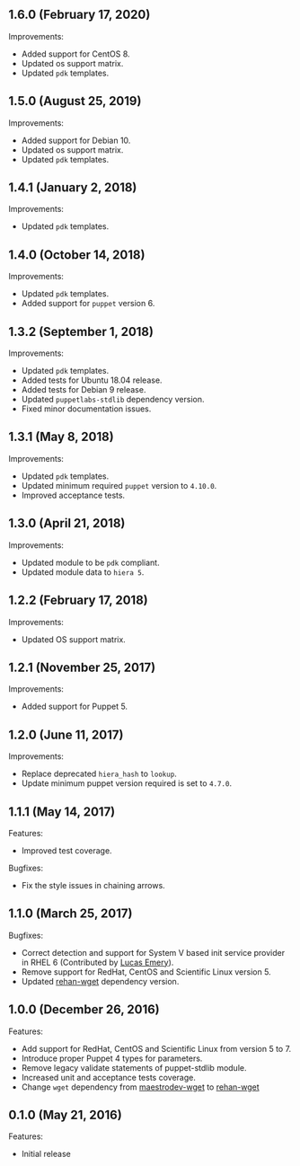 ## 1.6.0 (February 17, 2020)

Improvements:

- Added support for CentOS 8.
- Updated os support matrix.
- Updated `pdk` templates.

## 1.5.0 (August 25, 2019)

Improvements:

- Added support for Debian 10.
- Updated os support matrix.
- Updated `pdk` templates.

## 1.4.1 (January 2, 2018)

Improvements:

- Updated `pdk` templates.

## 1.4.0 (October 14, 2018)

Improvements:

- Updated `pdk` templates.
- Added support for `puppet` version 6.

## 1.3.2 (September 1, 2018)

Improvements:

- Updated `pdk` templates.
- Added tests for Ubuntu 18.04 release.
- Added tests for Debian 9 release.
- Updated `puppetlabs-stdlib` dependency version.
- Fixed minor documentation issues.

## 1.3.1 (May 8, 2018)

Improvements:

- Updated `pdk` templates.
- Updated minimum required `puppet` version to `4.10.0`.
- Improved acceptance tests.

## 1.3.0 (April 21, 2018)

Improvements:

  - Updated module to be `pdk` compliant.
  - Updated module data to `hiera 5`.

## 1.2.2 (February 17, 2018)

Improvements:

  - Updated OS support matrix.

## 1.2.1 (November 25, 2017)

Improvements:

  - Added support for Puppet 5.

## 1.2.0 (June 11, 2017)

Improvements:

  - Replace deprecated `hiera_hash` to `lookup`.
  - Update minimum puppet version required is set to `4.7.0`.

## 1.1.1 (May 14, 2017)

Features:

  - Improved test coverage.

Bugfixes:

  - Fix the style issues in chaining arrows.

## 1.1.0 (March 25, 2017)

Bugfixes:

  - Correct detection and support for System V based init service provider in RHEL 6 (Contributed by [Lucas Emery](https://github.com/bt-lemery)).
  - Remove support for RedHat, CentOS and Scientific Linux version 5.
  - Updated [rehan-wget](https://forge.puppet.com/rehan/wget) dependency version.

## 1.0.0 (December 26, 2016)

Features:

  - Add support for RedHat, CentOS and Scientific Linux from version 5 to 7.
  - Introduce proper Puppet 4 types for parameters.
  - Remove legacy validate statements of puppet-stdlib module.
  - Increased unit and acceptance tests coverage.
  - Change `wget` dependency from [maestrodev-wget](https://forge.puppet.com/maestrodev/wget) to [rehan-wget](https://forge.puppet.com/rehan/wget)

## 0.1.0 (May 21, 2016)

Features:

  - Initial release


